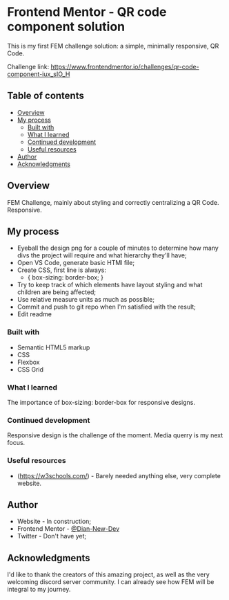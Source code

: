 # Frontend Mentor - QR code component solution

This is my first FEM challenge solution: a simple, minimally responsive, QR Code.

Challenge link: https://www.frontendmentor.io/challenges/qr-code-component-iux_sIO_H

## Table of contents

- [Overview](#overview)
- [My process](#my-process)
  - [Built with](#built-with)
  - [What I learned](#what-i-learned)
  - [Continued development](#continued-development)
  - [Useful resources](#useful-resources)
- [Author](#author)
- [Acknowledgments](#acknowledgments)

## Overview

FEM Challenge, mainly about styling and correctly centralizing a QR Code. Responsive.

## My process

- Eyeball the design png for a couple of minutes to determine how many divs the project
will require and what hierarchy they'll have;
- Open VS Code, generate basic HTMl file;
- Create CSS, first line is always:
    * {
      box-sizing: border-box;
    }
- Try to keep track of which elements have layout styling and what children are being
affected;
- Use relative measure units as much as possible;
- Commit and push to git repo when I'm satisfied with the result;
- Edit readme


### Built with

- Semantic HTML5 markup
- CSS
- Flexbox
- CSS Grid


### What I learned

The importance of box-sizing: border-box for responsive designs.


### Continued development

Responsive design is the challenge of the moment. Media querry is my next focus.


### Useful resources

- (https://w3schools.com/) - Barely needed anything else, very complete website.


## Author

- Website - In construction;
- Frontend Mentor - [@Dian-New-Dev](https://www.frontendmentor.io/profile/Dian-New-Dev)
- Twitter - Don't have yet;



## Acknowledgments

I'd like to thank the creators of this amazing project, as well as the very welcoming discord server community. I can already see how FEM will be integral to my journey.
